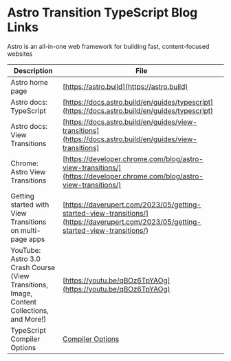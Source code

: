 # Astro Transition TypeScript Blog Links

Astro is an all-in-one web framework for building fast, content-focused websites

| Description               | File |
| ------------------------- | ---- |
| Astro home page       | [https://astro.build](https://astro.build) |
| Astro docs: TypeScript | [https://docs.astro.build/en/guides/typescript](https://docs.astro.build/en/guides/typescript) |
| Astro docs: View Transitions | [https://docs.astro.build/en/guides/view-transitions](https://docs.astro.build/en/guides/view-transitions) |
| Chrome: Astro View Transitions | [https://developer.chrome.com/blog/astro-view-transitions/](https://developer.chrome.com/blog/astro-view-transitions/) |
| Getting started with View Transitions on multi-page apps | [https://daverupert.com/2023/05/getting-started-view-transitions/](https://daverupert.com/2023/05/getting-started-view-transitions/) |
| YouTube: Astro 3.0 Crash Course (View Transitions, Image, Content Collections, and More!) | [https://youtu.be/qBOz6TpYAOg](https://youtu.be/qBOz6TpYAOg) |
| TypeScript Compiler Options| [Compiler Options](https://microsoft.github.io/TypeScript-New-Handbook/reference/compiler-options/#:~:text=target,-Allowed%20Values%3A%20ES3&text=All%20modern%20browsers%20support%20all,only%20runs%20on%20newer%20environments.) |
